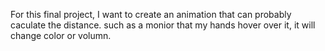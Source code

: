 For this final project, I want to create an animation that can probably caculate the distance. such as
 a monior that my hands hover over it, it will change color or volumn.
